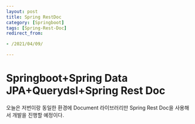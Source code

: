 ```yaml
---
layout: post 
title: Spring RestDoc 
category: [Springboot]
tags: [Spring-Rest-Doc]
redirect_from:

- /2021/04/09/

---
```


# Springboot+Spring Data JPA+Querydsl+Spring Rest Doc

오늘은 저번이랑 동일한 환경에 Document 라이브러리만 Spring Rest Doc을 사용해서 개발을 진행할 예정이다.



